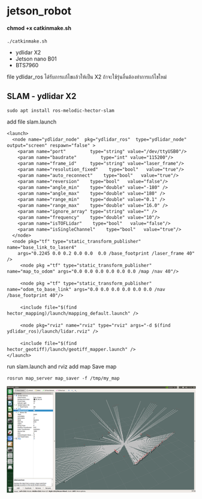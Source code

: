# jetson_robot

#### chmod +x catkinmake.sh
```
./catkinmake.sh
```
- ydlidar X2
- Jetson nano B01
- BTS7960

file ydlidar_ros ได้รับการเเก้ไขเเล้วให้เป็น X2 ถ้าจะใช้รุ่นอื่นต้องทำการเเก้ไขใหม่
## SLAM - ydlidar X2
```
sudo apt install ros-melodic-hector-slam
```
add file slam.launch
```
<launch>
  <node name="ydlidar_node"  pkg="ydlidar_ros"  type="ydlidar_node" output="screen" respawn="false" >
    <param name="port"         type="string" value="/dev/ttyUSB0"/>  
    <param name="baudrate"         type="int" value="115200"/>  
    <param name="frame_id"     type="string" value="laser_frame"/>
    <param name="resolution_fixed"    type="bool"   value="true"/>
    <param name="auto_reconnect"    type="bool"   value="true"/>
    <param name="reversion"    type="bool"   value="false"/>
    <param name="angle_min"    type="double" value="-180" />
    <param name="angle_max"    type="double" value="180" />
    <param name="range_min"    type="double" value="0.1" />
    <param name="range_max"    type="double" value="16.0" />
    <param name="ignore_array" type="string" value="" />
    <param name="frequency"    type="double" value="10"/>
    <param name="isTOFLidar"    type="bool"   value="false"/>
    <param name="isSingleChannel"    type="bool"   value="true"/>
  </node>
  <node pkg="tf" type="static_transform_publisher" name="base_link_to_laser4"
    args="0.2245 0.0 0.2 0.0 0.0  0.0 /base_footprint /laser_frame 40" />
     <node pkg ="tf" type="static_transform_publisher" name="map_to_odom" args="0.0 0.0 0.0 0.0 0.0 0.0 /map /nav 40"/>

     <node pkg ="tf" type="static_transform_publisher" name="odom_to_base_link" args="0.0 0.0 0.0 0.0 0.0 0.0 /nav /base_footprint 40"/>

     <include file="$(find hector_mapping)/launch/mapping_default.launch" />

     <node pkg="rviz" name="rviz" type="rviz" args="-d $(find ydlidar_ros)/launch/lidar.rviz" />

     <include file="$(find hector_geotiff)/launch/geotiff_mapper.launch" />
</launch>
```
run slam.launch and rviz add map
Save map
```
rosrun map_server map_saver -f /tmp/my_map
```
<p align="center">
<img src="img/slam.png">
</p>
